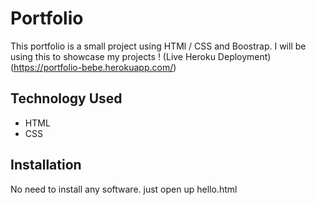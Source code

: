 # Portfolio
This portfolio is a small project using HTMl / CSS and Boostrap. I will be using this to showcase my projects !
(Live Heroku Deployment)(https://portfolio-bebe.herokuapp.com/)

## Technology Used
* HTML
* CSS
## Installation
No need to install any software. just open up hello.html
